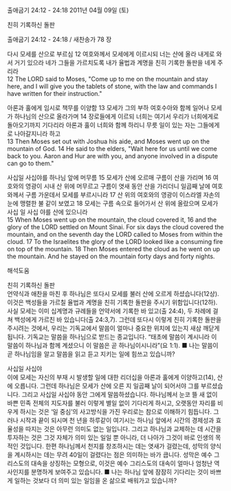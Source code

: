 출애굽기 24:12 - 24:18 
2011년 04월 09일 (토)

친히 기록하신 돌판



출애굽기 24:12 - 24:18 / 새찬송가 78 장


다시 모세를 산으로 부르심
12 여호와께서 모세에게 이르시되 너는 산에 올라 내게로 와서 거기 있으라 네가 그들을 가르치도록 내가 율법과 계명을 친히 기록한 돌판을 네게 주리라  
12 The LORD said to Moses, "Come up to me on the mountain and stay here, and I will give you the tablets of stone, with the law and commands I have written for their instruction." 

아론과 훌에게 임시로 책무를 이양함
13 모세가 그의 부하 여호수아와 함께 일어나 모세가 하나님의 산으로 올라가며 14 장로들에게 이르되 너희는 여기서 우리가 너희에게로 돌아오기까지 기다리라 아론과 훌이 너희와 함께 하리니 무릇 일이 있는 자는 그들에게로 나아갈지니라 하고  
13 Then Moses set out with Joshua his aide, and Moses went up on the mountain of God. 14 He said to the elders, "Wait here for us until we come back to you. Aaron and Hur are with you, and anyone involved in a dispute can go to them." 

사십일 사십야를 하나님 앞에 머무름
15 모세가 산에 오르매 구름이 산을 가리며 16 여호와의 영광이 시내 산 위에 머무르고 구름이 엿새 동안 산을 가리더니 일곱째 날에 여호와께서 구름 가운데서 모세를 부르시니라 17 산 위의 여호와의 영광이 이스라엘 자손의 눈에 맹렬한 불 같이 보였고 18 모세는 구름 속으로 들어가서 산 위에 올랐으며 모세가 사십 일 사십 야를 산에 있으니라  
15 When Moses went up on the mountain, the cloud covered it, 16 and the glory of the LORD settled on Mount Sinai. For six days the cloud covered the mountain, and on the seventh day the LORD called to Moses from within the cloud. 17 To the Israelites the glory of the LORD looked like a consuming fire on top of the mountain. 18 Then Moses entered the cloud as he went on up the mountain. And he stayed on the mountain forty days and forty nights.

해석도움





친히 기록하신 돌판  
언약식과 애찬을 마친 후 하나님은 또다시 모세를 불러 산에 오르게 하셨습니다(12상). 이것은 백성들을 가르칠 율법과 계명을 친히 기록한 돌판을 주시기 위함입니다(12하). 사실 모세는 이미 십계명과 규례들을 언약서에 기록한 바 있고(출 24:4), 두 차례에 걸쳐 백성에게 가르친 바 있습니다(출 24:3,7). 그런데 또다시 이렇게 친히 기록한 돌판을 주시려는 것에서, 우리는 기독교에서 말씀이 얼마나 중요한 위치에 있는지 새삼 깨닫게 됩니다. 기독교는 말씀을 하나님으로 받드는 종교입니다. “태초에 말씀이 계시니라 이 말씀이 하나님과 함께 계셨으니 이 말씀은 곧 하나님이시니라”(요 1:1).
■ 나는 말씀이 곧 하나님임을 알고 말씀을 읽고 듣고 지키는 일에 힘쓰고 있습니까?

사십일 사십야  
이에 모세는 자신의 부재 시 발생할 일에 대한 리더십을 아론과 훌에게 이양하고(14), 산에 오릅니다. 그런데 하나님은 모세가 산에 오른 지 일곱째 날이 되어서야 그를 부르셨습니다. 그리고 사십일 사십야 동안 그에게 말씀하셨습니다. 하나님께서 눈코 뜰 새 없이 바쁜 민족 전체의 지도자를 불러 이렇게 별일 없이 기다리게 하시고, 오랫동안 자리를 비우게 하시는 것은 ‘일 중심’의 사고방식을 가진 우리로는 참으로 이해하기 힘듭니다. 그러나 시작과 끝이 되시며 천 년을 하루같이 여기시는 하나님 앞에서 시간의 경제성과 효율성을 따지는 것은 아무런 의미도 없는 일입니다. 그리고 하나님과 교제하는 데 시간을 투자하는 것은 그것 자체가 의미 있는 일일 뿐 아니라, 더 나아가 그것이 바로 인생의 목적인 것입니다. 한편 하나님께서 천지를 창조하시는 데는 엿새가 걸렸는데, 성막의 양식을 계시하시는 데는 무려 40일이 걸렸다는 점은 의미하는 바가 큽니다. 성막은 예수 그리스도의 대속을 상징하는 모형으로, 이것은 예수 그리스도의 대속이 얼마나 엄청난 역사인지를 분명하게 보여주고 있습니다.
■ 나는 하나님 앞에 잠잠히 기다리는 것이 바쁘게 일하는 것보다 더 의미 있는 일임을 온 삶으로 배워가고 있습니까?